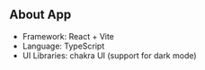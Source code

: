 ## About App

-   Framework: React + Vite
-   Language: TypeScript
-   UI Libraries: chakra UI (support for dark mode)
